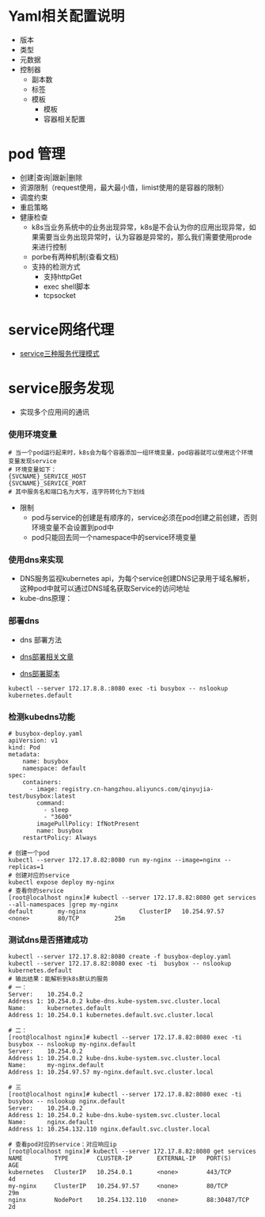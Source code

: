 # Yaml相关配置说明
- 版本
- 类型
- 元数据
- 控制器
  - 副本数
  - 标签
  - 模板
    - 模板
    - 容器相关配置
 
# pod 管理
- 创建|查询|跟新|删除
- 资源限制（request使用，最大最小值，limist使用的是容器的限制）
- 调度约束
- 重启策略
- 健康检查
  - k8s当业务系统中的业务出现异常，k8s是不会认为你的应用出现异常，如果需要当业务出现异常时，认为容器是异常的，那么我们需要使用prode来进行控制
  - porbe有两种机制(查看文档)
  - 支持的检测方式
    - 支持httpGet
    - exec shell脚本
    - tcpsocket
  
# service网络代理
- [service三种服务代理模式](https://blog.csdn.net/sinat_35930259/article/details/80080778)

# service服务发现
- 实现多个应用间的通讯
### 使用环境变量
```shell
# 当一个pod运行起来时，k8s会为每个容器添加一组环境变量，pod容器就可以使用这个环境变量发现service
# 环境变量如下：
{SVCNAME}_SERVICE_HOST
{SVCNAME}_SERVICE_PORT
# 其中服务名和端口名为大写，连字符转化为下划线
```
- 限制
  - pod与service的创建是有顺序的，service必须在pod创建之前创建，否则环境变量不会设置到pod中
  - pod只能回去同一个namespace中的service环境变量
  
### 使用dns来实现
- DNS服务监视kubernetes api，为每个service创建DNS记录用于域名解析，这种pod中就可以通过DNS域名获取Service的访问地址
- kube-dns原理：

### 部署dns
- dns 部署方法
- [dns部署相关文章](https://jimmysong.io/kubernetes-handbook/practice/kubedns-addon-installation.html)

- [dns部署脚本](https://github.com/jameswangAugmentum/Blogs/tree/master/kubernetes-starter/kubedns)
```shell
kubectl --server 172.17.8.8.:8080 exec -ti busybox -- nslookup  kubernetes.default
```

### 检测kubedns功能

```shell
# busybox-deploy.yaml
apiVersion: v1
kind: Pod
metadata: 
    name: busybox
    namespace: default
spec:
    containers:
      - image: registry.cn-hangzhou.aliyuncs.com/qinyujia-test/busybox:latest
        command:
          - sleep
          - "3600"
        imagePullPolicy: IfNotPresent
        name: busybox
    restartPolicy: Always
    
# 创建一个pod
kubectl --server 172.17.8.82:8080 run my-nginx --image=nginx --replicas=1
# 创建对应的service
kubectl expose deploy my-nginx
# 查看你的service
[root@localhost nginx]# kubectl --server 172.17.8.82:8080 get services --all-namespaces |grep my-nginx
default       my-nginx               ClusterIP   10.254.97.57     <none>        80/TCP          25m
```

### 测试dns是否搭建成功

```shell
kubectl --server 172.17.8.82:8080 create -f busybox-deploy.yaml
kubectl --server 172.17.8.82:8080 exec -ti  busybox -- nslookup kubernetes.default
# 输出结果：能解析到k8s默认的服务
# 一：
Server:    10.254.0.2
Address 1: 10.254.0.2 kube-dns.kube-system.svc.cluster.local
Name:      kubernetes.default
Address 1: 10.254.0.1 kubernetes.default.svc.cluster.local

# 二：
[root@localhost nginx]# kubectl --server 172.17.8.82:8080 exec -ti  busybox -- nslookup my-nginx.default
Server:    10.254.0.2
Address 1: 10.254.0.2 kube-dns.kube-system.svc.cluster.local
Name:      my-nginx.default
Address 1: 10.254.97.57 my-nginx.default.svc.cluster.local

# 三
[root@localhost nginx]# kubectl --server 172.17.8.82:8080 exec -ti  busybox -- nslookup nginx.default
Server:    10.254.0.2
Address 1: 10.254.0.2 kube-dns.kube-system.svc.cluster.local
Name:      nginx.default
Address 1: 10.254.132.110 nginx.default.svc.cluster.local

# 查看pod对应的service：对应响应ip
[root@localhost nginx]# kubectl --server 172.17.8.82:8080 get services
NAME         TYPE        CLUSTER-IP       EXTERNAL-IP   PORT(S)        AGE
kubernetes   ClusterIP   10.254.0.1       <none>        443/TCP        4d
my-nginx     ClusterIP   10.254.97.57     <none>        80/TCP         29m
nginx        NodePort    10.254.132.110   <none>        88:30487/TCP   2d
```






